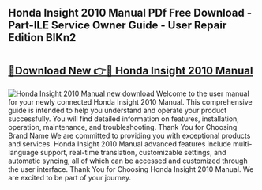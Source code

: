 ## Honda Insight 2010 Manual PDf Free Download - Part-ILE Service Owner Guide - User Repair Edition BIKn2

# <h2><a href="http://bc26220.oget.top/?id=Honda+Insight+2010+Manual">🔗Download New 👉🔴 Honda Insight 2010 Manual</a></h2>

[![Honda Insight 2010 Manual new download](https://i.imgur.com/5g1atiW.png)](http://bc26220.oget.top/?id=Honda+Insight+2010+Manual)
Welcome to the user manual for your newly connected Honda Insight 2010 Manual. This comprehensive guide is intended to help you understand and operate your product successfully. You will find detailed information on features, installation, operation, maintenance, and troubleshooting. Thank You for Choosing Brand Name We are committed to providing you with exceptional products and services. Honda Insight 2010 Manual advanced features include multi-language support, real-time translation, customizable settings, and automatic syncing, all of which can be accessed and customized through the user interface. Thank You for Choosing Honda Insight 2010 Manual. We are excited to be part of your journey.
